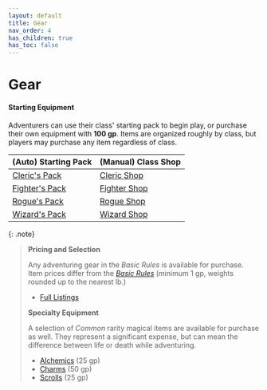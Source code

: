 ```yaml
---
layout: default
title: Gear
nav_order: 4
has_children: true
has_toc: false
---
```


# Gear

#### Starting Equipment

Adventurers can use their class' starting pack to begin play, or purchase their own equipment with **100 gp**. Items are organized roughly by class, but players may purchase any item regardless of class.

| (Auto) Starting Pack                                                | (Manual) Class Shop                |
| :------------------------------------------------------------------ | :--------------------------------- |
| [Cleric's Pack](../character_creation/class/cleric#starting-gear)   | [Cleric Shop](shops/cleric_gear)   |
| [Fighter's Pack](../character_creation/class/fighter#starting-gear) | [Fighter Shop](shops/fighter_gear) |
| [Rogue's Pack](../character_creation/class/rogue#starting-gear)     | [Rogue Shop](shops/rogue_gear)     |
| [Wizard's Pack](../character_creation/class/wizard#starting-gear)   | [Wizard Shop](shops/wizard_gear)   |


{: .note}
> **Pricing and Selection**
>
> Any adventuring gear in the _Basic Rules_ is available for purchase. Item prices differ from the _[Basic Rules](../more/DnD_BasicRules_2018.pdf)_ (minimum 1 gp, weights rounded up to the nearest lb.)
>
> * [Full Listings](../more/items/index)
>
> **Specialty Equipment**
> 
> A selection of *Common* rarity magical items are available for purchase as well. They represent a significant expense, but can mean the difference between life or death while adventuring.
> 
> * [Alchemics](alchemics) (25 gp)
> * [Charms](charms) (50 gp)
> * [Scrolls](scrolls) (25 gp)